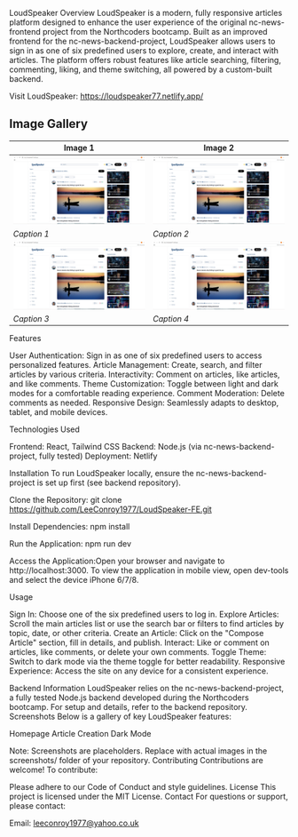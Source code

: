 LoudSpeaker
Overview
LoudSpeaker is a modern, fully responsive articles platform designed to enhance the user experience of the original nc-news-frontend project from the Northcoders bootcamp. Built as an improved frontend for the nc-news-backend-project, LoudSpeaker allows users to sign in as one of six predefined users to explore, create, and interact with articles. The platform offers robust features like article searching, filtering, commenting, liking, and theme switching, all powered by a custom-built backend.

Visit LoudSpeaker: https://loudspeaker77.netlify.app/

## Image Gallery

| Image 1                                           | Image 2                                           |
| ------------------------------------------------- | ------------------------------------------------- |
| ![Image 1](./src/assets/images/loudSpeaker_1.png) | ![Image 2](./src/assets/images/loudSpeaker_1.png) |
| _Caption 1_                                       | _Caption 2_                                       |
| ![Image 3](./src/assets/images/loudSpeaker_1.png) | ![Image 4](./src/assets/images/loudSpeaker_1.png) |
| _Caption 3_                                       | _Caption 4_                                       |

Features

User Authentication: Sign in as one of six predefined users to access personalized features.
Article Management: Create, search, and filter articles by various criteria.
Interactivity: Comment on articles, like articles, and like comments.
Theme Customization: Toggle between light and dark modes for a comfortable reading experience.
Comment Moderation: Delete comments as needed.
Responsive Design: Seamlessly adapts to desktop, tablet, and mobile devices.

Technologies Used

Frontend: React, Tailwind CSS
Backend: Node.js (via nc-news-backend-project, fully tested)
Deployment: Netlify

Installation
To run LoudSpeaker locally, ensure the nc-news-backend-project is set up first (see backend repository).

Clone the Repository:
git clone https://github.com/LeeConroy1977/LoudSpeaker-FE.git

Install Dependencies:
npm install

Run the Application:
npm run dev

Access the Application:Open your browser and navigate to http://localhost:3000.
To view the application in mobile view, open dev-tools and select the device iPhone 6/7/8.

Usage

Sign In: Choose one of the six predefined users to log in.
Explore Articles: Scroll the main articles list or use the search bar or filters to find articles by topic, date, or other criteria.
Create an Article: Click on the "Compose Article" section, fill in details, and publish.
Interact: Like or comment on articles, like comments, or delete your own comments.
Toggle Theme: Switch to dark mode via the theme toggle for better readability.
Responsive Experience: Access the site on any device for a consistent experience.

Backend Information
LoudSpeaker relies on the nc-news-backend-project, a fully tested Node.js backend developed during the Northcoders bootcamp. For setup and details, refer to the backend repository.
Screenshots
Below is a gallery of key LoudSpeaker features:

Homepage
Article Creation
Dark Mode

Note: Screenshots are placeholders. Replace with actual images in the screenshots/ folder of your repository.
Contributing
Contributions are welcome! To contribute:

Please adhere to our Code of Conduct and style guidelines.
License
This project is licensed under the MIT License.
Contact
For questions or support, please contact:

Email: leeconroy1977@yahoo.co.uk
